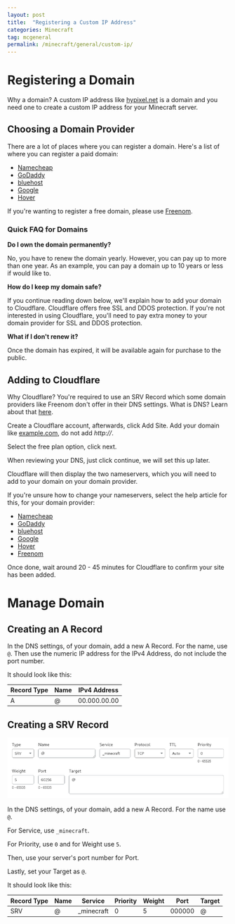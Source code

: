 ```yaml
---
layout: post
title:  "Registering a Custom IP Address"
categories: Minecraft
tag: mcgeneral
permalink: /minecraft/general/custom-ip/
---
```


# Registering a Domain
Why a domain? A custom IP address like <u>hypixel.net</u> is a domain and you need one to create a custom IP address for your Minecraft server. 

## Choosing a Domain Provider
There are a lot of places where you can register a domain.
Here's a list of where you can register a paid domain:

* [Namecheap](https://www.namecheap.com/)
* [GoDaddy](https://www.godaddy.com/)
* [bluehost](https://www.bluehost.com/)
* [Google](https://domains.google/)
* [Hover](https://www.hover.com/)

If you're wanting to register a free domain, please use [Freenom](https://www.freenom.com/).

### Quick FAQ for Domains
**Do I own the domain permanently?**

No, you have to renew the domain yearly. However, you can pay up to more than one year. As an example, you can pay a domain up to 10 years or less if would like to. 

**How do I keep my domain safe?**

If you continue reading down below, we'll explain how to add your domain to Cloudflare. Cloudflare offers free SSL and DDOS protection.
If you're not interested in using Cloudflare, you'll need to pay extra money to your domain provider for SSL and DDOS protection.

**What if I don't renew it?**

Once the domain has expired, it will be available again for purchase to the public. 

## Adding to Cloudflare
Why Cloudflare? You're required to use an SRV Record which some domain providers like Freenom don't offer in their DNS settings. 
What is DNS? Learn about that [here](https://www.cloudflare.com/learning/dns/what-is-dns/).

Create a Cloudflare account, afterwards, click Add Site.
Add your domain like <u>example.com</u>, do not add *http://*.

Select the free plan option, click next.

When reviewing your DNS, just click continue, we will set this up later.


Cloudflare will then display the two nameservers, which you will need to add to your domain on your domain provider. 

If you're unsure how to change your nameservers, select the help article for this, for your domain provider:

* [Namecheap](https://www.namecheap.com/support/knowledgebase/article.aspx/767/10/how-to-change-dns-for-a-domain/)
* [GoDaddy](https://www.godaddy.com/help/change-nameservers-for-my-domains-664)
* [bluehost](https://www.bluehost.com/help/article/custom-nameservers)
* [Google](https://support.google.com/domains/answer/3290309?hl=en)
* [Hover](https://help.hover.com/hc/en-us/articles/217282477--Changing-your-domain-nameservers)
* [Freenom](https://my.freenom.com/knowledgebase.php?action=displayarticle&id=3)

Once done, wait around 20 - 45 minutes for Cloudflare to confirm your site has been added.

# Manage Domain
## Creating an A Record
In the DNS settings, of your domain, add a new A Record. For the name, use `@`. Then use the numeric IP address for the IPv4 Address, do not include the port number.

It should look like this:

| Record Type | Name      | IPv4 Address |
| ----------- | --------- | ------------ |
| A           | @         | 00.000.00.00 |

## Creating a SRV Record
![SRV Record on Cloudflare](../../../assets/images/posts/minecraft/custom-ip/srv-record.png)

In the DNS settings, of your domain, add a new A Record. For the name use `@`.

For Service, use `_minecraft`.

For Priority, use `0` and for Weight use `5`.

Then, use your server's port number for Port.

Lastly, set your Target as `@`.

It should look like this:

| Record Type | Name      | Service      | Priority | Weight | Port   | Target |
| ----------- | --------- | ------------ | -------- | ------ | ------ | ------ |
| SRV         | @         | _minecraft   | 0        | 5      | 000000 | @      |
